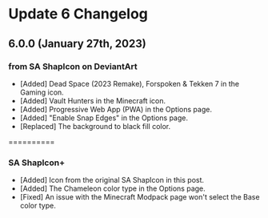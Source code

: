 # Update 6 Changelog

## **6.0.0** (January 27th, 2023)

### from SA ShapIcon on DeviantArt
* [Added] Dead Space (2023 Remake), Forspoken & Tekken 7 in the Gaming icon.
* [Added] Vault Hunters in the Minecraft icon.
* [Added] Progressive Web App (PWA) in the Options page.
* [Added] "Enable Snap Edges" in the Options page.
* [Replaced] The background to black fill color.

==========

### SA ShapIcon+
* [Added] Icon from the original SA ShapIcon in this post.
* [Added] The Chameleon color type in the Options page.
* [Fixed] An issue with the Minecraft Modpack page won't select the Base color type.
